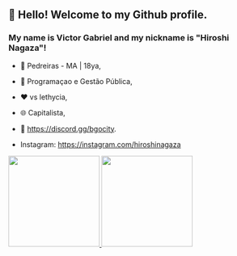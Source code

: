 ## 👋 Hello! Welcome to my Github profile.
### My name is Victor Gabriel and my nickname is "Hiroshi Nagaza"!

- 🌃 Pedreiras - MA | 18ya,
- 📖 Programaçao e Gestão Pública,
- ❤ vs lethycia,
- 🌐 Capitalista,
- 💼 https://discord.gg/bgocity.

- Instagram: https://instagram.com/hiroshinagaza

<div>
<a href="https://github.com/Hiroshi-Nagaza">
<img height="180em" src="https://github-readme-stats.vercel.app/api/top-langs/?username=Hiroshi-Nagaza&layout=compact&langs_count=7&theme=dracula"/>
<img height="180em" src="https://github-readme-stats.vercel.app/api?username=Hiroshi-Nagaza&show_icons=true&theme=dracula&include_all_commits=true&count_private=true"/>
</div>

<!---
Hiroshi-Nagaza/Hiroshi-Nagaza is a ✨ special ✨ repository because its `README.md` (this file) appears on your GitHub profile.
You can click the Preview link to take a look at your changes.
--->
